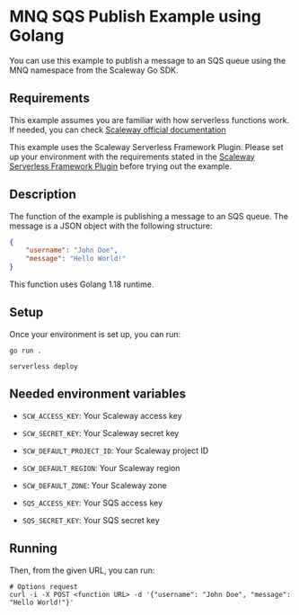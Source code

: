 # MNQ SQS Publish Example using Golang

You can use this example to publish a message to an SQS queue using the MNQ namespace from the Scaleway Go SDK.

## Requirements

This example assumes you are familiar with how serverless functions work. If needed, you can check [Scaleway official documentation](https://www.scaleway.com/en/docs/serverless/functions/quickstart/)

This example uses the Scaleway Serverless Framework Plugin. Please set up your environment with the requirements stated in the [Scaleway Serverless Framework Plugin](https://github.com/scaleway/serverless-scaleway-functions) before trying out the example.

## Description

The function of the example is publishing a message to an SQS queue. The message is a JSON object with the following structure:

```json
{
    "username": "John Doe",
    "message": "Hello World!"
}
```

This function uses Golang 1.18 runtime.

## Setup

Once your environment is set up, you can run:

```console
go run .

serverless deploy
```

## Needed environment variables

- `SCW_ACCESS_KEY`: Your Scaleway access key
- `SCW_SECRET_KEY`: Your Scaleway secret key
- `SCW_DEFAULT_PROJECT_ID`: Your Scaleway project ID
- `SCW_DEFAULT_REGION`: Your Scaleway region
- `SCW_DEFAULT_ZONE`: Your Scaleway zone

- `SQS_ACCESS_KEY`: Your SQS access key
- `SQS_SECRET_KEY`: Your SQS secret key

## Running

Then, from the given URL, you can run:

```shell
# Options request
curl -i -X POST <function URL> -d '{"username": "John Doe", "message": "Hello World!"}'
```
